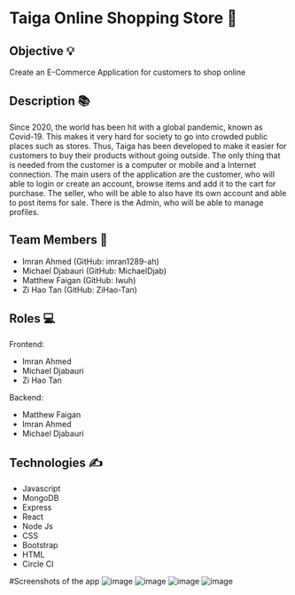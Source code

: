 # Taiga Online Shopping Store :star_struck:



## Objective :bulb:

Create an E-Commerce Application for customers to shop online 

## Description :books:

Since 2020, the world has been hit with a global pandemic, known as Covid-19. This makes it very hard for society to go into crowded public places such as stores. Thus, Taiga has been developed to make it easier for customers to buy their products without going outside. The only thing that is needed from the customer is a computer or mobile and a Internet connection. The main users of the application are the customer, who will able to login or create an account, browse items and add it to the cart for purchase. The seller, who will be able to also have its own account and able to post items for sale. There is the Admin, who will be able to manage profiles. 

## Team Members :busts_in_silhouette:
- Imran Ahmed (GitHub: imran1289-ah)
- Michael Djabauri (GitHub: MichaelDjab)
- Matthew Faigan (GitHub: Iwuh)
- Zi Hao Tan (GitHub: ZiHao-Tan)

## Roles :computer:

Frontend:
- Imran Ahmed
- Michael Djabauri
- Zi Hao Tan

Backend:
- Matthew Faigan
- Imran Ahmed
- Michael Djabauri




## Technologies 	:writing_hand:
- Javascript
- MongoDB
- Express
- React
- Node Js
- CSS
- Bootstrap
- HTML
- Circle CI

#Screenshots of the app
![image](https://user-images.githubusercontent.com/77070862/185984807-9960512f-03f7-4936-9b6b-8d972c86c1fd.png)
![image](https://user-images.githubusercontent.com/77070862/185984906-fe1905fe-c5f1-4c21-9dde-9b8f036048b7.png)
![image](https://user-images.githubusercontent.com/77070862/185985043-e3543812-b5be-4db5-8685-18b9f0a0565b.png)
![image](https://user-images.githubusercontent.com/77070862/185985087-b3ce19e4-a232-4404-81d4-2186dde7ddee.png)


